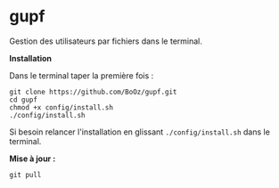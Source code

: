 # gupf
Gestion des utilisateurs par fichiers dans le terminal.

**Installation**

Dans le terminal taper la première fois :
```
git clone https://github.com/BoOz/gupf.git
cd gupf
chmod +x config/install.sh
./config/install.sh
```

Si besoin relancer l'installation en glissant `./config/install.sh` dans le terminal.

**Mise à jour :**
```
git pull
```

